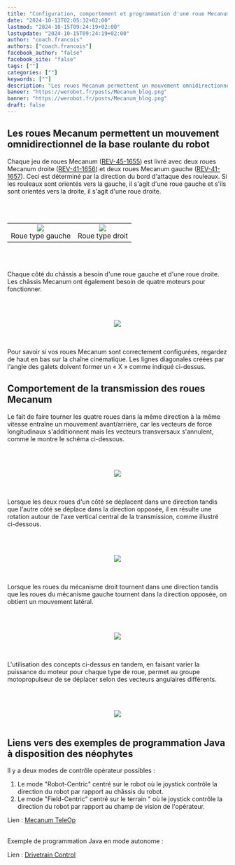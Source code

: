 ```yaml
---
title: "Configuration, comportement et programmation d'une roue Mecanum"
date: "2024-10-13T02:05:32+02:00"
lastmod: "2024-10-15T09:24:19+02:00"
lastupdate: "2024-10-15T09:24:19+02:00"
author: "coach.francois"
authors: ["coach.francois"]
facebook_author: "false"
facebook_site: "false"
tags: [""]
categories: [""]
keywords: [""]
description: "Les roues Mecanum permettent un mouvement omnidirectionnel de la base roulante du robot"
baneer: "https://werobot.fr/posts/Mecanum_blog.png"
banner: "https://werobot.fr/posts/Mecanum_blog.png"
draft: false
---
```

## Les roues Mecanum permettent un mouvement omnidirectionnel de la base roulante du robot

Chaque jeu de roues Mecanum ([REV-45-1655](https://www.revrobotics.com/rev-45-1655/)) est livré avec deux roues Mecanum droite ([REV-41-1656](https://www.revrobotics.com/content/docs/REV-41-1657-DR.pdf)) et deux roues Mecanum gauche ([REV-41-1657](https://www.revrobotics.com/content/docs/REV-41-1656-DR.pdf)). Ceci est déterminé par la direction du bord d'attaque des rouleaux. Si les rouleaux sont orientés vers la gauche, il s'agit d'une roue gauche et s'ils sont orientés vers la droite, il s'agit d'une roue droite.

<br><br>
<center>
<div style="width: 100%; max-width: 700px;">
    <table>
        <tr>
            <td align="center"><img src="https://werobot.fr/posts/Mecanum_left.png"><figcaption>Roue type gauche</figcaption></td>
            <td align="center"><img src="https://werobot.fr/posts/Mecanum_right.png"><figcaption>Roue type droit</figcaption></td>
	</tr>
    </table>
</div>
</center>
<br><br>

Chaque côté du châssis a besoin d'une roue gauche et d'une roue droite. Les châssis Mecanum ont également besoin de quatre moteurs pour fonctionner.

<br><br>
<center>
<div style="width: 100%; max-width: 700px;">
<img src="https://werobot.fr/posts/Macanum_position_roues.png">
</div>
</center>
<br><br>

Pour savoir si vos roues Mecanum sont correctement configurées, regardez de haut en bas sur la chaîne cinématique. Les lignes diagonales créées par l'angle des galets doivent former un « X » comme indiqué ci-dessus.

## Comportement de la transmission des roues Mecanum

Le fait de faire tourner les quatre roues dans la même direction à la même vitesse entraîne un mouvement avant/arrière, car les vecteurs de force longitudinaux s'additionnent mais les vecteurs transversaux s'annulent, comme le montre le schéma ci-dessous.

<br><br>
<center>
<div style="width: 100%; max-width: 700px;">
<img src="https://werobot.fr/posts/Mecanum_avant_arriere.png">
</div>
</center>
<br><br>

Lorsque les deux roues d'un côté se déplacent dans une direction tandis que l'autre côté se déplace dans la direction opposée, il en résulte une rotation autour de l'axe vertical central de la transmission, comme illustré ci-dessous.

<br><br>
<center>
<div style="width: 100%; max-width: 700px;">
<img src="https://werobot.fr/posts/Mecanum_rotations.png">
</div>
</center>
<br><br>

Lorsque les roues du mécanisme droit tournent dans une direction tandis que les roues du mécanisme gauche tournent dans la direction opposée, on obtient un mouvement latéral.

<br><br>
<center>
<div style="width: 100%; max-width: 700px;">
<img src="https://werobot.fr/posts/Mecanum_gauche_droite.png">
</div>
</center>
<br><br>

L'utilisation des concepts ci-dessus en tandem, en faisant varier la puissance du moteur pour chaque type de roue, permet au groupe motopropulseur de se déplacer selon des vecteurs angulaires différents.

<br><br>
<center>
<div style="width: 100%; max-width: 700px;">
<img src="https://werobot.fr/posts/Mecanum_lateral_avant_arriere.png">
</div>
</center>
<br>

## Liens vers des exemples de programmation Java à disposition des néophytes

Il y a deux modes de contrôle opérateur possibles  :
 
1. Le mode "Robot-Centric" centré sur le robot où le joystick contrôle la direction du robot par rapport au châssis du robot.
2. Le mode "Field-Centric" centré sur le terrain " où le joystick contrôle la direction du robot par rapport au champ de vision de l'opérateur.

Lien : [Mecanum TeleOp](https://gm0.org/en/latest/docs/software/tutorials/mecanum-drive.html)
<br><br>

Exemple de programmation Java en mode autonome :

Lien : [Drivetrain Control](https://www.ctrlaltftc.com/practical-examples/drivetrain-control)
















